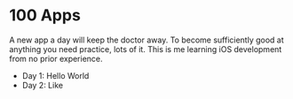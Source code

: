 # 100 Apps

A new app a day will keep the doctor away. To become sufficiently good at anything you need practice, lots of it. This is me learning iOS development from no prior experience.

- Day 1: Hello World
- Day 2: Like